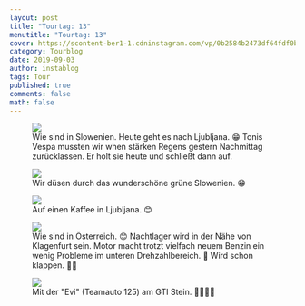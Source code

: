 ```yaml
---
layout: post
title: "Tourtag: 13"
menutitle: "Tourtag: 13"
cover: https://scontent-ber1-1.cdninstagram.com/vp/0b2584b2473df64fdf0b62fbefeb03eb/5E089119/t51.2885-15/e35/67647395_1496834303789495_2347732529853857624_n.jpg?_nc_ht=scontent-ber1-1.cdninstagram.com
category: Tourblog
date: 2019-09-03
author: instablog
tags: Tour
published: true
comments: false
math: false
---
```


<figure><img src="https://scontent-ber1-1.cdninstagram.com/vp/db1b07ac54e5aa35c198da44acb5dedc/5E000C4E/t51.2885-15/e35/67712349_651143688742696_7319980384395901931_n.jpg?_nc_ht=scontent-ber1-1.cdninstagram.com"/> <figcaption>Wie sind in Slowenien. Heute geht es nach Ljubljana. 😁 Tonis Vespa mussten wir when stärken Regens gestern Nachmittag zurücklassen. Er holt sie heute und schließt dann auf.</figcaption></figure>
<figure><img src="https://scontent-ber1-1.cdninstagram.com/vp/07c5c4f3472bded9e12a56f0d08c4d89/5E12B2E7/t51.2885-15/e35/68702811_483237742458158_7282860259295406951_n.jpg?_nc_ht=scontent-ber1-1.cdninstagram.com"/> <figcaption>Wir düsen durch das wunderschöne grüne Slowenien. 😁</figcaption></figure>
<figure><img src="https://scontent-ber1-1.cdninstagram.com/vp/f89f90ed0643bf48506d87f90265e7cd/5DF2B77B/t51.2885-15/e35/69047933_191245658535061_3529469895872446474_n.jpg?_nc_ht=scontent-ber1-1.cdninstagram.com"/> <figcaption>Auf einen Kaffee in Ljubljana. 😊</figcaption></figure>
<figure><img src="https://scontent-ber1-1.cdninstagram.com/vp/2d3fe41b40efe0a6e5b12a608cb535b6/5E033F68/t51.2885-15/e35/69053731_101606474509105_8483306893582127110_n.jpg?_nc_ht=scontent-ber1-1.cdninstagram.com"/> <figcaption>Wie sind in Österreich. 😊 Nachtlager wird in der Nähe von Klagenfurt sein. Motor macht trotzt vielfach neuem Benzin ein wenig Probleme im unteren Drehzahlbereich. 🤔 Wird schon klappen. 🤞😁</figcaption></figure>
<figure><img src="https://scontent-ber1-1.cdninstagram.com/vp/0b2584b2473df64fdf0b62fbefeb03eb/5E089119/t51.2885-15/e35/67647395_1496834303789495_2347732529853857624_n.jpg?_nc_ht=scontent-ber1-1.cdninstagram.com"/> <figcaption>Mit der &quot;Evi&quot; (Teamauto 125) am GTI Stein. 📸😂😂😂</figcaption></figure>

